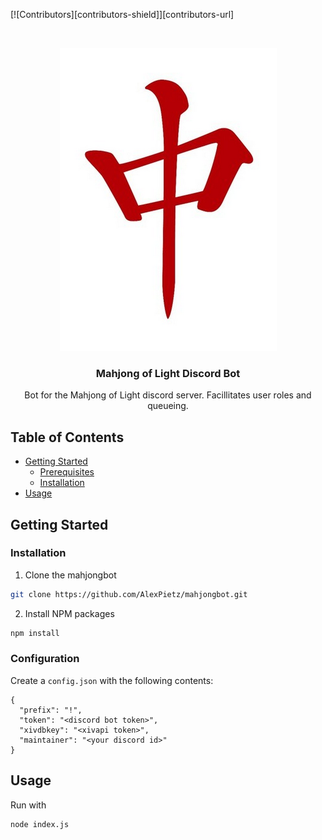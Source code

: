 <!--
*** Thanks for checking out this README Template. If you have a suggestion that would
*** make this better, please fork the mahjongbot and create a pull request or simply open
*** an issue with the tag "enhancement".
*** Thanks again! Now go create something AMAZING! :D
***
***
***
*** To avoid retyping too much info. Do a search and replace for the following:
*** AlexPietz, mahjongbot, twitter_handle, email
-->





<!-- PROJECT SHIELDS -->
[![Contributors][contributors-shield]][contributors-url]


<!-- PROJECT LOGO -->
<br />
<p align="center">
  <a href="https://github.com/AlexPietz/mahjongbot">
    <img src="assets/r.png" alt="Logo">
  </a>

  <h3 align="center">Mahjong of Light Discord Bot</h3>

  <p align="center">
    Bot for the Mahjong of Light discord server. Facillitates user roles and queueing.
  </p>
</p>



<!-- TABLE OF CONTENTS -->
## Table of Contents

* [Getting Started](#getting-started)
  * [Prerequisites](#prerequisites)
  * [Installation](#installation)
* [Usage](#usage)




<!-- GETTING STARTED -->
## Getting Started

### Installation
 
1. Clone the mahjongbot
```sh
git clone https://github.com/AlexPietz/mahjongbot.git
```
2. Install NPM packages
```sh
npm install
```

### Configuration
Create a `config.json` with the following contents:
```
{
  "prefix": "!",
  "token": "<discord bot token>", 
  "xivdbkey": "<xivapi token>", 
  "maintainer": "<your discord id>" 
}
```

<!-- USAGE EXAMPLES -->
## Usage
Run with 
```sh
node index.js
```
